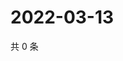 # 2022-03-13

共 0 条

<!-- BEGIN WEIBO -->
<!-- 最后更新时间 Sun Mar 13 2022 19:00:56 GMT+0800 (China Standard Time) -->

<!-- END WEIBO -->
